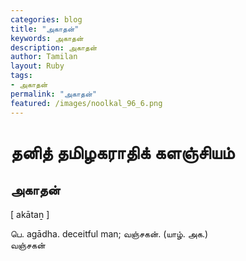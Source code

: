 ```yaml
---  
categories: blog  
title: "அகாதன்"
keywords: அகாதன்  
description: அகாதன்
author: Tamilan  
layout: Ruby  
tags:     
- அகாதன்
permalink: "அகாதன்"  
featured: /images/noolkal_96_6.png  
--- 
```

# தனித் தமிழகராதிக் களஞ்சியம்
## அகாதன்

[ akātaṉ ]  
  
பெ. agādha. deceitful man; வஞ்சகன். (யாழ். அக.)  
வஞ்சகன்